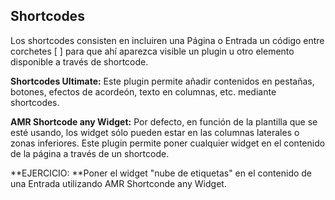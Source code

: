 ## Shortcodes

Los shortcodes consisten en incluiren una Página o Entrada un código entre corchetes \[ \] para que ahí aparezca visible un plugin u otro elemento disponible a través de shortcode.

**Shortcodes Ultimate:** Este plugin permite añadir contenidos en pestañas, botones, efectos de acordeón, texto en columnas, etc. mediante shortcodes.

**AMR Shortcode any Widget:** Por defecto, en función de la plantilla que se esté usando, los widget sólo pueden estar en las columnas laterales o zonas inferiores. Este plugin permite poner cualquier widget en el contenido de la página a través de un shortcode.

**EJERCICIO: **Poner el widget "nube de etiquetas" en el contenido de una Entrada utilizando AMR Shortconde any Widget.

